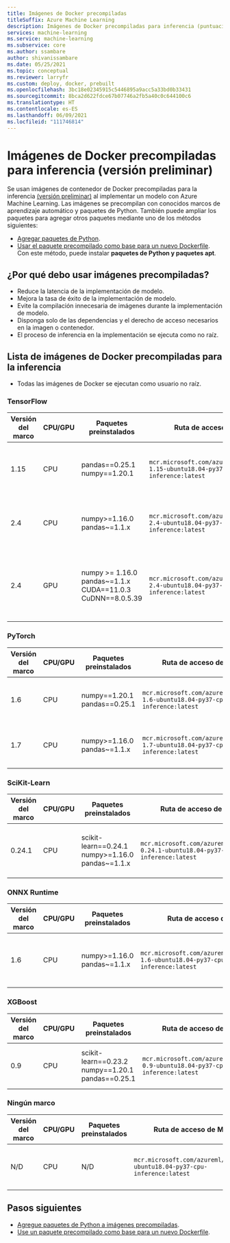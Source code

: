 ```yaml
---
title: Imágenes de Docker precompiladas
titleSuffix: Azure Machine Learning
description: Imágenes de Docker precompiladas para inferencia (puntuación) en Azure Machine Learning
services: machine-learning
ms.service: machine-learning
ms.subservice: core
ms.author: ssambare
author: shivanissambare
ms.date: 05/25/2021
ms.topic: conceptual
ms.reviewer: larryfr
ms.custom: deploy, docker, prebuilt
ms.openlocfilehash: 3bc18e02345915c5446895a9acc5a33bd0b33431
ms.sourcegitcommit: 8bca2d622fdce67b07746a2fb5a40c0c644100c6
ms.translationtype: HT
ms.contentlocale: es-ES
ms.lasthandoff: 06/09/2021
ms.locfileid: "111746814"
---
```

# <a name="prebuilt-docker-images-for-inference-preview"></a>Imágenes de Docker precompiladas para inferencia (versión preliminar)

Se usan imágenes de contenedor de Docker precompiladas para la inferencia [(versión preliminar)](https://azure.microsoft.com/support/legal/preview-supplemental-terms/) al implementar un modelo con Azure Machine Learning.  Las imágenes se precompilan con conocidos marcos de aprendizaje automático y paquetes de Python. También puede ampliar los paquetes para agregar otros paquetes mediante uno de los métodos siguientes:

* [Agregar paquetes de Python](how-to-prebuilt-docker-images-inference-python-extensibility.md).
* [Usar el paquete precompilado como base para un nuevo Dockerfile](how-to-extend-prebuilt-docker-image-inference.md). Con este método, puede instalar **paquetes de Python y paquetes apt**.

## <a name="why-should-i-use-prebuilt-images"></a>¿Por qué debo usar imágenes precompiladas?

* Reduce la latencia de la implementación de modelo.
* Mejora la tasa de éxito de la implementación de modelo.
* Evite la compilación innecesaria de imágenes durante la implementación de modelo.
* Disponga solo de las dependencias y el derecho de acceso necesarios en la imagen o contenedor. 
* El proceso de inferencia en la implementación se ejecuta como no raíz.

## <a name="list-of-prebuilt-docker-images-for-inference"></a>Lista de imágenes de Docker precompiladas para la inferencia 

* Todas las imágenes de Docker se ejecutan como usuario no raíz.

### <a name="tensorflow"></a>TensorFlow

Versión del marco | CPU/GPU | Paquetes preinstalados | Ruta de acceso de MCR | Entorno mantenido
 --- | --- | --- | --- | --- |
 1.15 | CPU | pandas==0.25.1 </br> numpy==1.20.1 | `mcr.microsoft.com/azureml/tensorflow-1.15-ubuntu18.04-py37-cpu-inference:latest`  | AzureML-tensorflow-1.15-ubuntu18.04-py37-cpu-inference | 
2.4 | CPU | numpy>=1.16.0 </br> pandas~=1.1.x | `mcr.microsoft.com/azureml/tensorflow-2.4-ubuntu18.04-py37-cpu-inference:latest` | AzureML-tensorflow-2.4-ubuntu18.04-py37-cpu-inference |
2.4 | GPU | numpy >= 1.16.0 </br> pandas~=1.1.x </br> CUDA==11.0.3 </br> CuDNN==8.0.5.39 | `mcr.microsoft.com/azureml/tensorflow-2.4-ubuntu18.04-py37-cuda11.0.3-gpu-inference:latest` | AzureML-tensorflow-2.4-ubuntu18.04-py37-cuda11.0.3-gpu-inference |

### <a name="pytorch"></a>PyTorch

Versión del marco | CPU/GPU | Paquetes preinstalados | Ruta de acceso de MCR | Entorno mantenido
 --- | --- | --- | --- | --- |
 1.6 | CPU | numpy==1.20.1 </br> pandas==0.25.1 | `mcr.microsoft.com/azureml/pytorch-1.6-ubuntu18.04-py37-cpu-inference:latest` | AzureML-pytorch-1.6-ubuntu18.04-py37-cpu-inference |
1.7 | CPU | numpy>=1.16.0 </br> pandas~=1.1.x | `mcr.microsoft.com/azureml/pytorch-1.7-ubuntu18.04-py37-cpu-inference:latest` | AzureML-pytorch-1.7-ubuntu18.04-py37-cpu-inference |

### <a name="scikit-learn"></a>SciKit-Learn

Versión del marco | CPU/GPU | Paquetes preinstalados | Ruta de acceso de MCR | Entorno mantenido
 --- | --- | --- | --- | --- |
0.24.1  | CPU | scikit-learn==0.24.1 </br> numpy>=1.16.0 </br> pandas~=1.1.x | `mcr.microsoft.com/azureml/sklearn-0.24.1-ubuntu18.04-py37-cpu-inference:latest` | AzureML-sklearn-0.24.1-ubuntu18.04-py37-cpu-inference |

### <a name="onnx-runtime"></a>ONNX Runtime

Versión del marco | CPU/GPU | Paquetes preinstalados | Ruta de acceso de MCR | Entorno mantenido
 --- | --- | --- | --- | --- |
1.6 | CPU | numpy>=1.16.0 </br> pandas~=1.1.x | `mcr.microsoft.com/azureml/onnxruntime-1.6-ubuntu18.04-py37-cpu-inference:latest` |AzureML-onnxruntime-1.6-ubuntu18.04-py37-cpu-inference |

### <a name="xgboost"></a>XGBoost

Versión del marco | CPU/GPU | Paquetes preinstalados | Ruta de acceso de MCR | Entorno mantenido
 --- | --- | --- | --- | --- |
0.9 | CPU | scikit-learn==0.23.2 </br> numpy==1.20.1 </br> pandas==0.25.1 | `mcr.microsoft.com/azureml/xgboost-0.9-ubuntu18.04-py37-cpu-inference:latest` | AzureML-xgboost-0.9-ubuntu18.04-py37-cpu-inference | 

### <a name="no-framework"></a>Ningún marco

Versión del marco | CPU/GPU | Paquetes preinstalados | Ruta de acceso de MCR | Entorno mantenido
 --- | --- | --- | --- | --- |
N/D | CPU | N/D | `mcr.microsoft.com/azureml/minimal-ubuntu18.04-py37-cpu-inference:latest` | AzureML-minimal-ubuntu18.04-py37-cpu-inference  |

## <a name="next-steps"></a>Pasos siguientes

* [Agregue paquetes de Python a imágenes precompiladas](how-to-prebuilt-docker-images-inference-python-extensibility.md).
* [Use un paquete precompilado como base para un nuevo Dockerfile](how-to-extend-prebuilt-docker-image-inference.md).